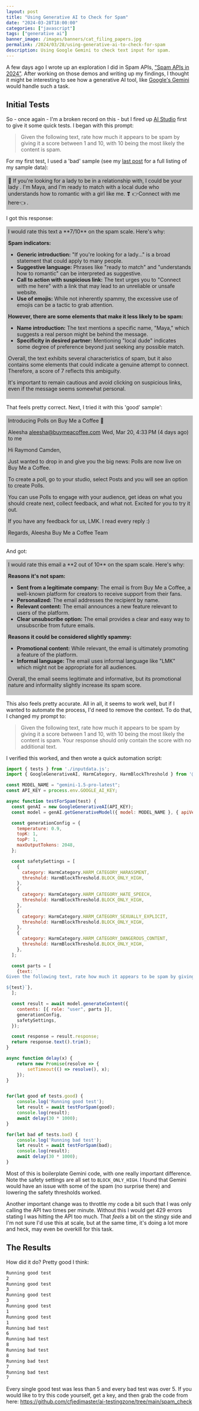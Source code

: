 ```yaml
---
layout: post
title: "Using Generative AI to Check for Spam"
date: "2024-03-28T18:00:00"
categories: ["javascript"]
tags: ["generative ai"]
banner_image: /images/banners/cat_filing_papers.jpg
permalink: /2024/03/28/using-generative-ai-to-check-for-spam
description: Using Google Gemini to check text input for spam.
---
```


A few days ago I wrote up an exploration I did in Spam APIs, ["Spam APIs in 2024"](https://www.raymondcamden.com/2024/03/25/spam-apis-in-2024). After working on those demos and writing up my findings, I thought it might be interesting to see how a generative AI tool, like [Google's Gemini](https://deepmind.google/technologies/gemini/#introduction) would handle such a task. 

## Initial Tests

So - once again - I'm a broken record on this - but I fired up [AI Studio](https://aistudio.google.com/) first to give it some quick tests. I began with this prompt:

<blockquote>
Given the following text, rate how much it appears to be spam by giving it a score between 1 and 10, with 10 being the most likely the content is spam.
</blockquote>

For my first test, I used a 'bad' sample (see my [last post](https://www.raymondcamden.com/2024/03/25/spam-apis-in-2024) for a full listing of my sample data):

<div style="background-color: #c0c0c0; padding: 5px">
💪 If you're looking for a lady to be in a relationship with, I could be your lady . I'm Maya, and I'm ready to match with a local dude who understands how to romantic with a girl like me. ❣ 👉Connect with me here👈 .
</div>

I got this response:

<div style="background-color: #c0c0c0; padding: 5px">
I would rate this text a **7/10** on the spam scale. Here's why:

**Spam indicators:**

* **Generic introduction:** "If you're looking for a lady..." is a broad statement that could apply to many people.
* **Suggestive language:** Phrases like "ready to match" and "understands how to romantic" can be interpreted as suggestive.
* **Call to action with suspicious link:** The text urges you to "Connect with me here" with a link that may lead to an unreliable or unsafe website.
* **Use of emojis:** While not inherently spammy, the excessive use of emojis can be a tactic to grab attention.

**However, there are some elements that make it less likely to be spam:**

* **Name introduction:** The text mentions a specific name, "Maya," which suggests a real person might be behind the message.
* **Specificity in desired partner:** Mentioning "local dude" indicates some degree of preference beyond just seeking any possible match.

Overall, the text exhibits several characteristics of spam, but it also contains some elements that could indicate a genuine attempt to connect. Therefore, a score of 7 reflects this ambiguity. 

It's important to remain cautious and avoid clicking on suspicious links, even if the message seems somewhat personal. 
</div>

That feels pretty correct. Next, I tried it with this 'good' sample':

<div style="background-color: #c0c0c0; padding: 5px">
Introducing Polls on Buy Me a Coffee 🎉

Aleesha <aleesha@buymeacoffee.com>
Wed, Mar 20, 4:33 PM (4 days ago)
to me

Hi Raymond Camden,

Just wanted to drop in and give you the big news: Polls are now live on Buy Me a Coffee.

To create a poll, go to your studio, select Posts and you will see an option to create Polls.

You can use Polls to engage with your audience, get ideas on what you should create next, collect feedback, and what not. Excited for you to try it out.

If you have any feedback for us, LMK. I read every reply :)

Regards,
Aleesha
Buy Me a Coffee Team
</div>

And got:

<div style="background-color: #c0c0c0; padding: 5px">
I would rate this email a **2 out of 10** on the spam scale. Here's why:

**Reasons it's not spam:**

* **Sent from a legitimate company:** The email is from Buy Me a Coffee, a well-known platform for creators to receive support from their fans.
* **Personalized:** The email addresses the recipient by name.
* **Relevant content:** The email announces a new feature relevant to users of the platform.
* **Clear unsubscribe option:** The email provides a clear and easy way to unsubscribe from future emails.

**Reasons it could be considered slightly spammy:**

* **Promotional content:** While relevant, the email is ultimately promoting a feature of the platform.
* **Informal language:** The email uses informal language like "LMK" which might not be appropriate for all audiences.

Overall, the email seems legitimate and informative, but its promotional nature and informality slightly increase its spam score. 
</div>

This also feels pretty accurate. All in all, it seems to work well, but if I wanted to automate the process, I'd need to remove the context. To do that, I changed my prompt to: 

<blockquote>
Given the following text, rate how much it appears to be spam by giving it a score between 1 and 10, with 10 being the most likely the content is spam. Your response should only contain the score with no additional text.
</blockquote>

I verified this worked, and then wrote a quick automation script:

```js
import { tests } from './inputdata.js';
import { GoogleGenerativeAI, HarmCategory, HarmBlockThreshold } from '@google/generative-ai';

const MODEL_NAME = "gemini-1.5-pro-latest";
const API_KEY = process.env.GOOGLE_AI_KEY;

async function testForSpam(test) {
  const genAI = new GoogleGenerativeAI(API_KEY);
  const model = genAI.getGenerativeModel({ model: MODEL_NAME }, { apiVersion:'v1beta'});

  const generationConfig = {
    temperature: 0.9,
    topK: 1,
    topP: 1,
    maxOutputTokens: 2048,
  };

  const safetySettings = [
    {
      category: HarmCategory.HARM_CATEGORY_HARASSMENT,
      threshold: HarmBlockThreshold.BLOCK_ONLY_HIGH,
    },
    {
      category: HarmCategory.HARM_CATEGORY_HATE_SPEECH,
      threshold: HarmBlockThreshold.BLOCK_ONLY_HIGH,
    },
    {
      category: HarmCategory.HARM_CATEGORY_SEXUALLY_EXPLICIT,
      threshold: HarmBlockThreshold.BLOCK_ONLY_HIGH,
    },
    {
      category: HarmCategory.HARM_CATEGORY_DANGEROUS_CONTENT,
      threshold: HarmBlockThreshold.BLOCK_ONLY_HIGH,
    },
  ];

  const parts = [
    {text: `
Given the following text, rate how much it appears to be spam by giving it a score between 1 and 10, with 10 being the most likely the content is spam. Your response should only contain the score with no additional text.

${test}`},
  ];

  const result = await model.generateContent({
    contents: [{ role: "user", parts }],
    generationConfig,
    safetySettings,
  });

  const response = result.response;
  return response.text().trim();
}

async function delay(x) {
	return new Promise(resolve => {
		setTimeout(() => resolve(), x);
	});
}


for(let good of tests.good) {
	console.log('Running good test');
	let result = await testForSpam(good);
	console.log(result);
	await delay(30 * 1000);
}

for(let bad of tests.bad) {
	console.log('Running bad test');
	let result = await testForSpam(bad);
	console.log(result);
	await delay(30 * 1000);
}
```

Most of this is boilerplate Gemini code, with one really important difference. Note the safety settings are all set to `BLOCK_ONLY_HIGH`. I found that Gemini would have an issue with some of the spam (no surprise there) and lowering the safety thresholds worked. 

Another important change was to throttle my code a bit such that I was only calling the API two times per minute. Without this I would get 429 errors stating I was hitting the API too much. That *feels* a bit on the stingy side and I'm not sure I'd use this at scale, but at the same time, it's doing a lot more and heck, may even be overkill for this task. 

## The Results

How did it do? Pretty good I think:

```bash
Running good test
2
Running good test
3
Running good test
3
Running good test
1
Running good test
1
Running bad test
6
Running bad test
8
Running bad test
8
Running bad test
7
Running bad test
7
```

Every single good test was less than 5 and every bad test was over 5. If you would like to try this code yourself, get a key, and then grab the code from here: <https://github.com/cfjedimaster/ai-testingzone/tree/main/spam_check>